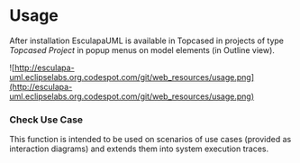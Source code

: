 # Usage #

After installation EsculapaUML is available in Topcased in projects of type _Topcased Project_ in popup menus on model elements (in Outline view).

![http://esculapa-uml.eclipselabs.org.codespot.com/git/web_resources/usage.png](http://esculapa-uml.eclipselabs.org.codespot.com/git/web_resources/usage.png)

### Check Use Case ###
This function is intended to be used on scenarios of use cases (provided as interaction diagrams) and extends them into system execution traces.